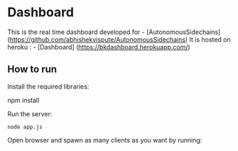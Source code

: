 # Dashboard

This is the real time dashboard developed for - [AutonomousSidechains] (https://github.com/abhishekvispute/AutonomousSidechains)
It is hosted on heroku : - [Dashboard] (https://bkdashboard.herokuapp.com/)


## How to run

Install the required libraries:

   npm install
   
Run the server:

    node app.js

Open browser and spawn as many clients as you want by running:

   

